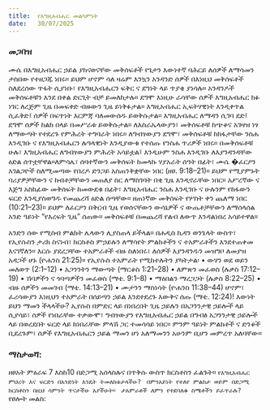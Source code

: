 ```yaml
---
title:  የእግዚአብሔር መልካምነት
date:   30/07/2025
---
```


### መጋበዝ

ሙሴ በእግዚአብሔር ኃይል ያከናወናቸው መቅሰፍቶች የጌታን እውነተኛ ባሕርይ ለሰዎች ለማሳመን ታስበው የተዘጋጁ ነበሩ። ይህም ሆኖም ሳለ ዛሬም እንኳን አንዳንድ ሰዎች በእነዚህ መቅሰፍቶች ስለደረሰው ጥፋት ሲያነቡ፣ የእግዚአብሔርን ፍቅር ና ደግነት ላይ ጥያቄ ያነሳሉ። አንዳንዶች መቅሰፍቶቹን እንደ በቀል ድርጊት ብቻ ይመለከታሉ። ደግሞ እነዚሁ ራሳቸው ሰዎች እግዚአብሔር ክፉ ነገር ለረጅም ጊዜ በመፍቀድ ብዙውን ጊዜ ይነቅፉታል። እግዚአብሔር ኢፍትሃዊነት እንዲቀጥል ሲፈቅድ፤ ሰዎች በፍጥነት እርምጃ ባለመውሰዱ ይወቅሱታል። እግዚአብሔር ለማዳን ሲገባ ደድ፤ ደግሞ ሰዎች ከልክ በላይ በመሥራቱ ይወቅሱታል። ለእስራኤላውያን፣ መቅሰፍቶቹ ከጭቆና አገዛዝ ነፃ ለማውጣት የተደረጉ የምሕረት ተግባራት ነበሩ። ለግብፃውያን ደግሞ፣ መቅሰፍቶቹ ከክፋታቸው ንስሐ እንዲገቡ ና የእግዚአብሔርን ሉዓላዊነት እንዲያውቁ የተሰጡ የንስሐ ጥሪዎች ነበሩ። በመቅሰፍቶቹ ሁሉ፣ እግዚአብሔር ለግብፃውያን ምሕረት አሳይቷል፤ እንዲሁም ንስሐ እንዲገቡ ለእያንዳንዳቸው ዕድል ሰጥቷቸዋል።ለምሳሌ፣ ሰባተኛውን መቅሰፍት ከመላኩ ሃያአራት ሰዓት በፊት፣ ሙሴ �ፈርዖን አገልጋዮች ስለሚመጣው የበረዶ ድንጋይ አስጠንቅቋቸው ነበር (ዘፀ. 9:18–21)። ይህም የሚያምኑት ባሪያዎቻቸውን ና ከብቶቻቸውን መጠለያ ስር ለማስገባት በቂ ጊዜ እንዲኖራቸው ነበር። አሥረኛው ና እጅግ አስከፊው መቅሰፍት ከመውደቁ በፊት፣ እግዚአብሔር ንስሐ እንዲገቡ ና ሁሉንም የከፋውን ፍርድ እንዲያስወግዱ የመጨረሻ ዕድል ሰጣቸው። ዘጠነኛው መቅሰፍት የሦስት ቀን ጨለማ ነበር (10:21–23)። ይህም ለፈርዖን በቅርብ ጊዜ የወሰናቸውን ውሳኔዎች ና ውጤቶቻቸውን ለማሰላሰል አንድ ዓይነት “የእረፍት ጊዜ” ሰጠው።
መቅሰፍቶቹ በመጨረሻ የልብ ለውጥ እንዳልነበረ አሳይተዋል።
 
አንድን ሰው የሚስብ ምልክት ሌላውን ሊያስጠላ ይችላል። በሐዲስ ኪዳን ወንጌላት ውስጥ፣ የኢየሱስን ታሪክ ስናነብ፣ ክርስቶስ ምኃይሉን ለማሳየት ምልክቶችን ና ተአምራቶችን እንደተጠቀመ እናገኛለን። እርሱ ያደረጋቸው ተአምራቶች ብዙ ስለነበሩ፣ ለሰዎች እያንዳንዱን መዝግቦ ለመያዝ አዳጋች ሆኑ (ዮሐንስ 21:25)።
የኢየሱስ ተአምራት የሚከተሉትን ያካትታል፡
•	ውሃን ወደ ወይን መለወጥ (2:1–12)
•	አጋንንትን ማውጣት (ማርቆስ 1:21–28)
•	ለምጽን መፈወስ (ሉቃስ 17:12–19)
•	ሽባዎችን ና ጎባጣዎችን መፈወስ (ማቴ. 9:1–8)
•	ማዕበልን ማረጋጋት (ሉቃስ 8:22–25)
•	ብዙ ሰዎችን መመገብ (ማቴ. 14:13–21)
•	ሙታንን ማስነሳት (ዮሐንስ 11:38–44)
ሆኖም፣ ፈሪሳውያን እነዚህን ተአምራት በሰይጣን ኃይል እንደተደረጉ እውቅና ሰጡ (ማቴ. 12:24)! እውነት ይህን ማመን ችላላችሁ? ኢየሱስ በምድር ላይ በነበረበት ጊዜ ኃይሉን በአጋንንታዊ ኃይሎች ላይ ሲያሳይ፣ ሰዎች የነበራቸው ተቃውሞ፣ ግብፃውያን የእግዚአብሔር ኃይል በግብፅ አጋንንታዊ ኃይሎች ላይ በወረደበት ፍርድ ላይ ከነበራቸው ምላሽ ጋር ተመሳሳይ ነበር። ምንም ዓይነት ምልክቶች ና ድንቆች ቢደረጉም፣ ሰዎች የእግዚአብሔርን ኃይል ማመን ሆነ አለማመንን አሁንም ቢሆን መምረጥ አለባቸው።

### ማስታወሻ:

ዘፀአት ምዕራፍ 7 እስከ10  በድጋሚ አሰላስሉና በጥቅሱ ውስጥ ክርስቶስን ፈልጉት።
`የእግዚአብሔር ምህረት እና ፍርድን በአንድነት እንዴት ትመለከቱታላችሁ?
`
`በምንአይነት የተለየ ምልከታ ወይም በድጋሚ ክርስቶስን በዚህ ሳምንት ጥናታችሁ አያችሁት።
`
`ታአምራቶች ለምን የተደባለቁ ስሜቶችን ይፈጥራሉ?
`
የፀሎት መልስ: